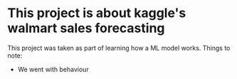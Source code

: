 # This project is about kaggle's walmart sales forecasting
This project was taken as part of learning how a ML model works.
Things to note:
  - We went with behaviour 
